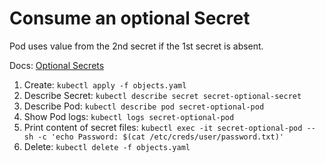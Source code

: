 # Consume an optional Secret

Pod uses value from the 2nd secret if the 1st secret is absent.

Docs: [Optional Secrets](https://kubernetes.io/docs/concepts/configuration/secret/#restriction-secret-must-exist)

1. Create: `kubectl apply -f objects.yaml`
1. Describe Secret: `kubectl describe secret secret-optional-secret`
1. Describe Pod: `kubectl describe pod secret-optional-pod`
1. Show Pod logs: `kubectl logs secret-optional-pod`
1. Print content of secret files: `kubectl exec -it secret-optional-pod -- sh -c 'echo Password: $(cat /etc/creds/user/password.txt)'`
1. Delete: `kubectl delete -f objects.yaml`
